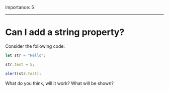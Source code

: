 importance: 5

---

# Can I add a string property?


Consider the following code:

```js
let str = "Hello";

str.test = 5;

alert(str.test);
```

What do you think, will it work? What will be shown?
